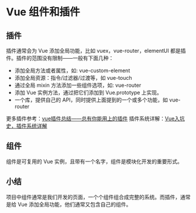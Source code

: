 # Vue 组件和插件

## 插件

插件通常会为 Vue 添加全局功能，比如 vuex，vue-router，elementUI 都是插件。插件的范围没有限制——一般有下面几种：

- 添加全局方法或者属性，如: vue-custom-element
- 添加全局资源：指令/过滤器/过渡等，如 vue-touch
- 通过全局 mixin 方法添加一些组件选项，如: vue-router
- 添加 Vue 实例方法，通过把它们添加到 Vue.prototype 上实现。
- 一个库，提供自己的 API，同时提供上面提到的一个或多个功能，如 vue-router

更多插件参考：[vue插件总结——总有你能用上的插件](https://www.imooc.com/article/45209)
插件系统详解：[Vue入坑史，插件系统详解](https://www.jianshu.com/p/3691620547e8)

## 组件

组件是可复用的 Vue 实例，且带有一个名字，组件是模块化开发的重要形式。

## 小结

项目中组件通常是我们开发的页面，一个个组件组合成完整的系统。而插件，通常是给 Vue 添加全局功能，他们通常又包含自己的组件。

